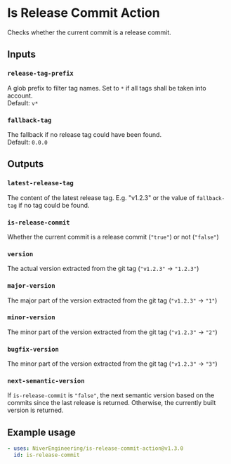 # Is Release Commit Action

Checks whether the current commit is a release commit.

## Inputs

### `release-tag-prefix`

A glob prefix to filter tag names. Set to `*` if all tags shall be taken into account.  
Default: `v*`

### `fallback-tag`

The fallback if no release tag could have been found.  
Default: `0.0.0`

## Outputs

### `latest-release-tag`

The content of the latest release tag. E.g. "v1.2.3" or the value of `fallback-tag` if no tag could be found.

### `is-release-commit`

Whether the current commit is a release commit (`"true"`) or not (`"false"`)

### `version`

The actual version extracted from the git tag (`"v1.2.3"` -> `"1.2.3"`)

### `major-version`

The major part of the version extracted from the git tag (`"v1.2.3"` -> `"1"`)

### `minor-version`

The minor part of the version extracted from the git tag (`"v1.2.3"` -> `"2"`)

### `bugfix-version`

The minor part of the version extracted from the git tag (`"v1.2.3"` -> `"3"`)

### `next-semantic-version`

If `is-release-commit` is `"false"`, the next semantic version based on the commits since the last release is returned.
Otherwise, the currently built version is returned.

## Example usage

<!-- x-release-please-start-version -->

```yaml
- uses: NiverEngineering/is-release-commit-action@v1.3.0
  id: is-release-commit
```

<!-- x-release-please-end -->
